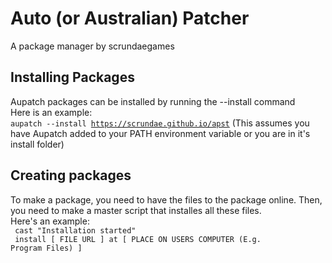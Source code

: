 # Auto (or Australian) Patcher
A package manager by scrundaegames
## Installing Packages
Aupatch packages can be installed by running the --install command
<br>Here is an example:<br>
<code>aupatch --install https://scrundae.github.io/apst</code> (This assumes you have Aupatch added to your PATH environment variable or you are in it's install folder)
## Creating packages
To make a package, you need to have the files to the package online. Then, you need to make a master script that installes all these files.
<br>Here's an example:<br>
<code>
cast "Installation started"
</code>
<br>
<code>
install [ FILE URL ] at [ PLACE ON USERS COMPUTER (E.g. Program Files) ]
</code>